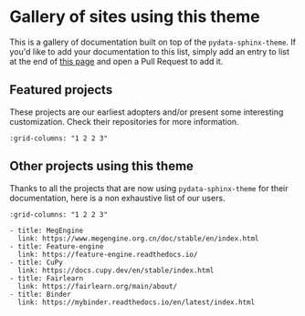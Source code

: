 # Gallery of sites using this theme

This is a gallery of documentation built on top of the `pydata-sphinx-theme`.
If you'd like to add your documentation to this list, simply add an entry to list at the end of [this page](https://github.com/pydata/pydata-sphinx-theme/blob/main/docs/examples/gallery.md) and open a Pull Request to add it.

## Featured projects

These projects are our earliest adopters and/or present some interesting customization. Check their repositories for more information.

```{gallery-grid} ../_static/gallery.yaml
:grid-columns: "1 2 2 3"
```

## Other projects using this theme

Thanks to all the projects that are now using `pydata-sphinx-theme` for their documentation, here is a non exhaustive list of our users.

```{gallery-grid}
:grid-columns: "1 2 2 3"

- title: MegEngine
  link: https://www.megengine.org.cn/doc/stable/en/index.html
- title: Feature-engine
  link: https://feature-engine.readthedocs.io/
- title: CuPy
  link: https://docs.cupy.dev/en/stable/index.html
- title: Fairlearn
  link: https://fairlearn.org/main/about/
- title: Binder
  link: https://mybinder.readthedocs.io/en/latest/index.html
```
